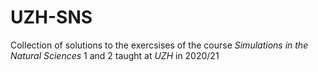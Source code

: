 # UZH-SNS

Collection of solutions to the exercsises of the course *Simulations in the Natural Sciences* 1 and 2 taught at *UZH* in 2020/21
